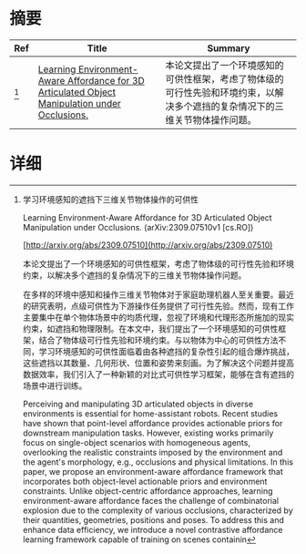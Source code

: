 # 摘要

| Ref | Title | Summary |
| --- | --- | --- |
| [^1] | [Learning Environment-Aware Affordance for 3D Articulated Object Manipulation under Occlusions.](http://arxiv.org/abs/2309.07510) | 本论文提出了一个环境感知的可供性框架，考虑了物体级的可行性先验和环境约束，以解决多个遮挡的复杂情况下的三维关节物体操作问题。 |

# 详细

[^1]: 学习环境感知的遮挡下三维关节物体操作的可供性

    Learning Environment-Aware Affordance for 3D Articulated Object Manipulation under Occlusions. (arXiv:2309.07510v1 [cs.RO])

    [http://arxiv.org/abs/2309.07510](http://arxiv.org/abs/2309.07510)

    本论文提出了一个环境感知的可供性框架，考虑了物体级的可行性先验和环境约束，以解决多个遮挡的复杂情况下的三维关节物体操作问题。

    

    在多样的环境中感知和操作三维关节物体对于家庭助理机器人至关重要。最近的研究表明，点级可供性为下游操作任务提供了可行性先验。然而，现有工作主要集中在单个物体场景中的均质代理，忽视了环境和代理形态所施加的现实约束，如遮挡和物理限制。在本文中，我们提出了一个环境感知的可供性框架，结合了物体级可行性先验和环境约束。与以物体为中心的可供性方法不同，学习环境感知的可供性面临着由各种遮挡的复杂性引起的组合爆炸挑战，这些遮挡以其数量、几何形状、位置和姿势来刻画。为了解决这个问题并提高数据效率，我们引入了一种新颖的对比式可供性学习框架，能够在含有遮挡的场景中进行训练。

    Perceiving and manipulating 3D articulated objects in diverse environments is essential for home-assistant robots. Recent studies have shown that point-level affordance provides actionable priors for downstream manipulation tasks. However, existing works primarily focus on single-object scenarios with homogeneous agents, overlooking the realistic constraints imposed by the environment and the agent's morphology, e.g., occlusions and physical limitations. In this paper, we propose an environment-aware affordance framework that incorporates both object-level actionable priors and environment constraints. Unlike object-centric affordance approaches, learning environment-aware affordance faces the challenge of combinatorial explosion due to the complexity of various occlusions, characterized by their quantities, geometries, positions and poses. To address this and enhance data efficiency, we introduce a novel contrastive affordance learning framework capable of training on scenes containin
    

